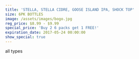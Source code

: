```yaml
---
title: 'STELLA, STELLA CIDRE, GOOSE ISLAND IPA, SHOCK TOP'
size: 6PK BOTTLES
image: /assets/images/bogo.jpg
reg_price: $8.99 - $9.99
special_price: 'Buy 2 6 packs get 1 FREE!'
expiration_date: 2017-05-24 00:00:00
show_special: true
---
```



all types